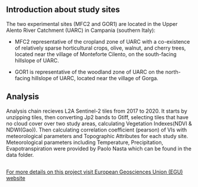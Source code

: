 ﻿## Introduction about study sites

The two experimental sites (MFC2 and GOR1) are located in the Upper Alento River Catchment (UARC) in Campania (southern Italy):

* MFC2 representative of the cropland zone of UARC with a co-existence of relatively sparse horticultural crops, olive, walnut, and cherry trees, 
    located near the village of Monteforte Cilento, on the south-facing hillslope of UARC.  

* GOR1 is representative of the woodland zone of UARC on the north-facing hillslope of UARC, located near the village of Gorga.


## Analysis

Analysis chain recieves L2A Sentinel-2 tiles from 2017 to 2020. 
It starts by unzipping tiles, then converting Jp2 bands to Gtiff, selecting tiles that have no cloud cover over two study areas, calculating Vegetation Indexes(NDVI & NDWI(Gao)).
Then calculating correlation coefficient (pearson) of VIs with meteorological parameters and Topographic Attributes for each study site.
Meteorological parameters including Temperature, Precipitation, Evapotranspiration were provided by Paolo Nasta which can be found in the data folder.


## 







[For more details on this project visit European Geosciences Union (EGU) website](https://blogs.egu.eu/divisions/hs/2020/12/02/featured-catchment-the-alento-hydrological-observatory-in-the-middle-of-the-mediterranean-region/?fbclid=IwAR2ZeiDsMvgiA-mFSMGo7fuptGc7FwzszJSLg3NHTVzhsJCWHmu4mBBiwtI)
